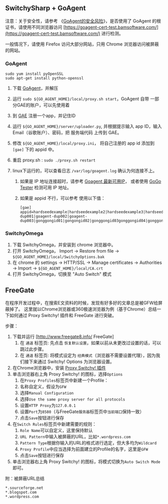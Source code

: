 ## SwitchySharp + GoAgent

注意：关于安全性，请参考 《[GoAgent的安全风险](http://www.williamlong.info/archives/3882.html)》，是否使用了 GoAgent 的根证书，请使用不同浏览器访问 [https://goagent-cert-test.bamsoftware.com/](https://goagent-cert-test.bamsoftware.com/) 进行检测。

一般情况下，请使用 Firefox 访问大部分网站，只用 Chrome 浏览器访问被屏蔽的网站。

### GoAgent

```
sudo yum install pyOpenSSL  
sudo apt-get install python-openssl
```

1. 下载 [GoAgent](https://github.com/goagent/goagent)，并解压
1. 运行 `sudo ${GO_AGENT_HOME}/local/proxy.sh start`，GoAgent 自带 一部分GAE的账户，可以先使用着
1. 到 [GAE](https://appengine.google.com) 注册一个app，并记住ID
1. 运行 `${GO_AGENT_HOME}/server/uploader.py`, 并根据提示输入 app ID，输入Email（谷歌账户）、密码，把 服务端代码 上传到 GAE。
1. 修改 `${GO_AGENT_HOME}/local/proxy.ini`， 将自己注册的 app id 添加到 `[gae]` 下的 appid 中。
1. 重启 proxy.sh : `sudo ./proxy.sh restart`
    
1. linux下运行的，可以查看日志 `/var/log/goagent.log` 确认为何连接不上。

    1. 如果是 IP 地址连接超时，请参考 [Goagent 最新可用IP](http://www.ruooo.com/VPS/704.html)， 或者使用 [GoGo Tester](https://github.com/azzvx/gogotester/tree/2.3/GoGo%20Tester/bin/Release) 检测可用 IP 地址。
    1. 如果是 appid 不行，可以参考 使用以下值：

        ```
        [gae]
        appid=hardseedexample|hardseedexample2|hardseedexample3|hardseedexample4|hardseedexample5|hardseedexample6|hardseedexample7|hardseedexample8|hardseedexample9|hardseedexample10|hardseedexample11|hardseedexample12|hardseedexample13|hardseedexample14|hardseedexample15|hardseedexample16|hardseedexample17|hardseedexample18|hardseedexample19|hardseedexample20|hardseedexample21|hardseedexample22|hardseedexample23|hardseedexample24|hardseedexample25|nucaodiss|nucaodiss1|nucaodiss2|nucaodiss3|nucaodiss4|nucaodiss5|nucaodiss6|nucaodiss7|nucaodiss8|nucaodiss9|nucaodiss10|lovesphinx1|lovesphinx2|lovesphinx3|lovesphinx4|lovesphinx5|lovesphinx6|lovesphinx7|lovesphinx8|lovesphinx9|lovesphinx10|goagent-dup001|goagent-dup002|goagent-dup003|gonggongid01|gongongid02|gonggongid03gonggongid04|gonggongid05|gonggongid06|gonggongid07|gonggongid08|gonggongid09|gonggongid10
        ```

### SwitchyOmega

1. 下载 SwitchyOmega，并安装到 chrome 浏览器中。
1.  打开 SwitchyOmega， Import  -> Restore from file -> `${GO_AGENT_HOME}/local/SwitchyOptions.bak`
1.  在 chrome 的 settings -> HTTP/SSL -> Manage certificates -> Authorities -> Import -> `${GO_AGENT_HOME}/local/CA.crt`
1.  打开 SwitchyOmega，切换至 "Auto Switch" 模式



## FreeGate
在程序开发过程中，在搜索E文资料的时候，发现有好多好的文章总是被GFW给屏蔽掉了。
这里就以Chrome浏览器或360极速浏览器为例（基于Chrome）总结一下如何通过 Proxy Switchy! 插件和 FreeGate 进行突破。

步骤：

1. 下载并运行 [http://www.freegate8.info/ FreeGate]
    1. 在 `通道` 标签页: 先点击 `恢复默认设置`，如果以前从未更改过设置的话，可以跳过此步骤。
    1. 在 `通道` 标签页: 将模式设定为 `经典模式`（浏览器不需要设置代理），因为我们接下来通过 Switchy! Options 为浏览器设置。
1.  在Chrome浏览器中，安装 [Proxy Switchy! 插件](https://chrome.google.com/webstore/detail/proxy-switchy/caehdcpeofiiigpdhbabniblemipncjj/related)
1. 单击浏览器右上角 Proxy Switchy! 的图标，选择`Options`
    1. 在`Proxy Profiles`标签页中新建一个Profile：
    1. 名称自定义，假设为`GFW`
    1. 选择`Manual Configuration`
    1. 选择`Use the same proxy server for all protocols`
    1. 设置`HTTP Proxy`为`127.0.0.1`
    1. 设置`Port`为`8580`（与FreeGate`服务器`标签页中`当前端口`保持一致）
    1. 点击`Save`按钮进行保存
1. 在`Switch Rules`标签页中新建需要的规则：
    1. `Role Name`可以自定义，这里保持默认
    1. `URL Pattern`中输入被屏蔽的URL，比如`*.wordpress.com`
    1. `Pattern Type`根据你输入的URL的格式进行选定，但大多均为`Wildcard`
    1. `Proxy Profile`中应当选择为前面建立的Profile的名字，这里是`GFW`
    1. 点击`Save`按钮进行保存
1. 单击浏览器右上角 Proxy Switchy! 的图标，将模式切换为`Auto Switch Mode`即可。

附：被屏蔽URL总结

```
*.sourceforge.net
*.blogspot.com
*.wordpress.com
```

